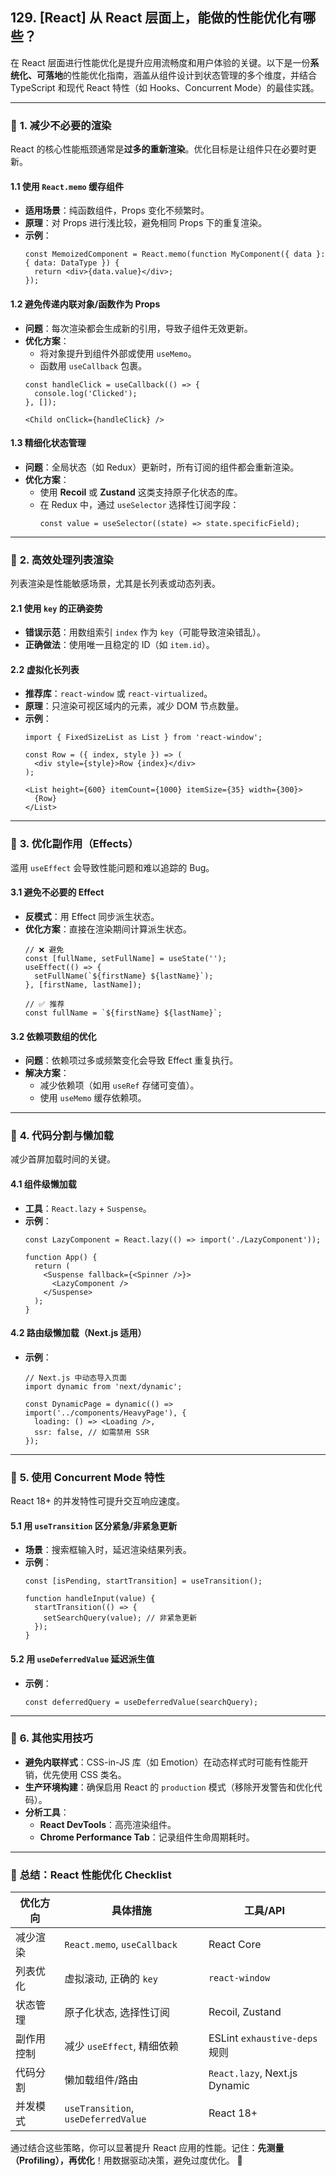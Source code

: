 ## 129. [React] 从 React 层面上，能做的性能优化有哪些？

在 React 层面进行性能优化是提升应用流畅度和用户体验的关键。以下是一份**系统化、可落地**的性能优化指南，涵盖从组件设计到状态管理的多个维度，并结合 TypeScript 和现代 React 特性（如 Hooks、Concurrent Mode）的最佳实践。

---

### 📌 **1. 减少不必要的渲染**
React 的核心性能瓶颈通常是**过多的重新渲染**。优化目标是让组件只在必要时更新。

#### **1.1 使用 `React.memo` 缓存组件**
- **适用场景**：纯函数组件，Props 变化不频繁时。
- **原理**：对 Props 进行浅比较，避免相同 Props 下的重复渲染。
- **示例**：
  ```tsx
  const MemoizedComponent = React.memo(function MyComponent({ data }: { data: DataType }) {
    return <div>{data.value}</div>;
  });
  ```

#### **1.2 避免传递内联对象/函数作为 Props**
- **问题**：每次渲染都会生成新的引用，导致子组件无效更新。
- **优化方案**：
    - 将对象提升到组件外部或使用 `useMemo`。
    - 函数用 `useCallback` 包裹。
  ```tsx
  const handleClick = useCallback(() => {
    console.log('Clicked');
  }, []);

  <Child onClick={handleClick} />
  ```

#### **1.3 精细化状态管理**
- **问题**：全局状态（如 Redux）更新时，所有订阅的组件都会重新渲染。
- **优化方案**：
    - 使用 **Recoil** 或 **Zustand** 这类支持原子化状态的库。
    - 在 Redux 中，通过 `useSelector` 选择性订阅字段：
      ```tsx
      const value = useSelector((state) => state.specificField);
      ```

---

### 📌 **2. 高效处理列表渲染**
列表渲染是性能敏感场景，尤其是长列表或动态列表。

#### **2.1 使用 `key` 的正确姿势**
- **错误示范**：用数组索引 `index` 作为 `key`（可能导致渲染错乱）。
- **正确做法**：使用唯一且稳定的 ID（如 `item.id`）。

#### **2.2 虚拟化长列表**
- **推荐库**：`react-window` 或 `react-virtualized`。
- **原理**：只渲染可视区域内的元素，减少 DOM 节点数量。
- **示例**：
  ```tsx
  import { FixedSizeList as List } from 'react-window';

  const Row = ({ index, style }) => (
    <div style={style}>Row {index}</div>
  );

  <List height={600} itemCount={1000} itemSize={35} width={300}>
    {Row}
  </List>
  ```

---

### 📌 **3. 优化副作用（Effects）**
滥用 `useEffect` 会导致性能问题和难以追踪的 Bug。

#### **3.1 避免不必要的 Effect**
- **反模式**：用 Effect 同步派生状态。
- **优化方案**：直接在渲染期间计算派生状态。
  ```tsx
  // ❌ 避免
  const [fullName, setFullName] = useState('');
  useEffect(() => {
    setFullName(`${firstName} ${lastName}`);
  }, [firstName, lastName]);

  // ✅ 推荐
  const fullName = `${firstName} ${lastName}`;
  ```

#### **3.2 依赖项数组的优化**
- **问题**：依赖项过多或频繁变化会导致 Effect 重复执行。
- **解决方案**：
    - 减少依赖项（如用 `useRef` 存储可变值）。
    - 使用 `useMemo` 缓存依赖项。

---

### 📌 **4. 代码分割与懒加载**
减少首屏加载时间的关键。

#### **4.1 组件级懒加载**
- **工具**：`React.lazy` + `Suspense`。
- **示例**：
  ```tsx
  const LazyComponent = React.lazy(() => import('./LazyComponent'));

  function App() {
    return (
      <Suspense fallback={<Spinner />}>
        <LazyComponent />
      </Suspense>
    );
  }
  ```

#### **4.2 路由级懒加载（Next.js 适用）**
- **示例**：
  ```tsx
  // Next.js 中动态导入页面
  import dynamic from 'next/dynamic';

  const DynamicPage = dynamic(() => import('../components/HeavyPage'), {
    loading: () => <Loading />,
    ssr: false, // 如需禁用 SSR
  });
  ```

---

### 📌 **5. 使用 Concurrent Mode 特性**
React 18+ 的并发特性可提升交互响应速度。

#### **5.1 用 `useTransition` 区分紧急/非紧急更新**
- **场景**：搜索框输入时，延迟渲染结果列表。
- **示例**：
  ```tsx
  const [isPending, startTransition] = useTransition();

  function handleInput(value) {
    startTransition(() => {
      setSearchQuery(value); // 非紧急更新
    });
  }
  ```

#### **5.2 用 `useDeferredValue` 延迟派生值**
- **示例**：
  ```tsx
  const deferredQuery = useDeferredValue(searchQuery);
  ```

---

### 📌 **6. 其他实用技巧**
- **避免内联样式**：CSS-in-JS 库（如 Emotion）在动态样式时可能有性能开销，优先使用 CSS 类名。
- **生产环境构建**：确保启用 React 的 `production` 模式（移除开发警告和优化代码）。
- **分析工具**：
    - **React DevTools**：高亮渲染组件。
    - **Chrome Performance Tab**：记录组件生命周期耗时。

---

### 🎯 **总结：React 性能优化 Checklist**
| 优化方向          | 具体措施                          | 工具/API                      |
|-------------------|-----------------------------------|-------------------------------|
| 减少渲染          | `React.memo`, `useCallback`       | React Core                    |
| 列表优化          | 虚拟滚动, 正确的 `key`            | `react-window`                |
| 状态管理          | 原子化状态, 选择性订阅            | Recoil, Zustand               |
| 副作用控制        | 减少 `useEffect`, 精细依赖        | ESLint `exhaustive-deps` 规则 |
| 代码分割          | 懒加载组件/路由                   | `React.lazy`, Next.js Dynamic |
| 并发模式          | `useTransition`, `useDeferredValue` | React 18+                    |

通过结合这些策略，你可以显著提升 React 应用的性能。记住：**先测量（Profiling），再优化**！用数据驱动决策，避免过度优化。 🚀